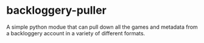backloggery-puller
==================

A simple python modue that can pull down all the games and metadata from a backloggery account in a variety of different formats.
